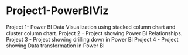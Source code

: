 # Project1-PowerBIViz
Project 1- Power BI Data Visualization using stacked column chart and cluster column chart.
Project 2 - Project showing Power BI Relationships.
Project 3 - Project showing drilling down in Power BI
Project 4 - Project showing Data transformation in Power BI
